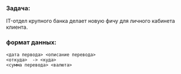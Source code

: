 ### Задача:
<aside>
IT-отдел крупного банка делает новую фичу для личного кабинета клиента.
</aside>


### формат данных:
```comandline
<дата первода> <описание перевода>
<откуда>  -> <куда>
<сумма перевода> <валюта>
``` 